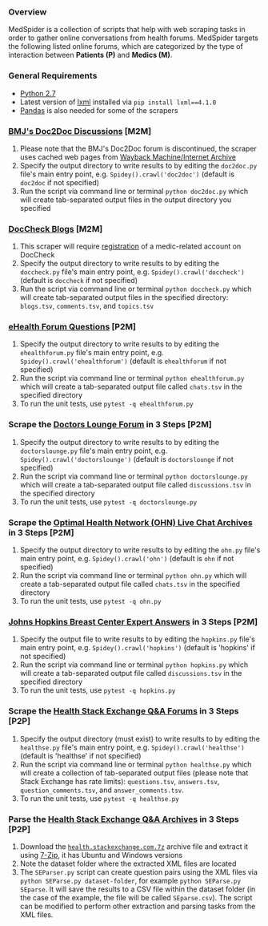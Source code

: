 ### Overview

MedSpider is a collection of scripts that help with web scraping tasks in order to gather online conversations from health forums. MedSpider targets the following listed online forums, which are categorized by the type of interaction between **Patients (P)** and **Medics (M)**.

### General Requirements

- [Python 2.7](https://www.python.org/downloads)
- Latest version of [lxml](http://lxml.de) installed via `pip install lxml==4.1.0`
- [Pandas](https://pypi.org/project/pandas/) is also needed for some of the scrapers

### [BMJ's Doc2Doc Discussions](https://web.archive.org/web/20160615105956/http://doc2doc.bmj.com/) [M2M]

1. Please note that the BMJ's Doc2Doc forum is discontinued, the scraper uses cached web pages from [Wayback Machine/Internet Archive](https://archive.org)
2. Specify the output directory to write results to by editing the `doc2doc.py` file's main entry point, e.g. `Spidey().crawl('doc2doc')` (default is `doc2doc` if not specified)
3. Run the script via command line or terminal `python doc2doc.py` which will create tab-separated output files in the output directory you specified

### [DocCheck Blogs](http://www.doccheck.com/com/ask/) [M2M]

1. This scraper will require [registration](http://www.doccheck.com/com/account/register/) of a medic-related account on DocCheck
2. Specify the output directory to write results to by editing the `doccheck.py` file's main entry point, e.g. `Spidey().crawl('doccheck')` (default is `doccheck` if not specified)
3. Run the script via command line or terminal `python doccheck.py` which will create tab-separated output files in the specified directory: `blogs.tsv`, `comments.tsv`, and `topics.tsv`

### [eHealth Forum Questions](https://ehealthforum.com/health/ask_a_doctor_forums.html) [P2M]

1. Specify the output directory to write results to by editing the `ehealthforum.py` file's main entry point, e.g. `Spidey().crawl('ehealthforum')`  (default is `ehealthforum` if not specified)
2. Run the script via command line or terminal `python ehealthforum.py` which will create a tab-separated output file called `chats.tsv` in the specified directory
3. To run the unit tests, use `pytest -q ehealthforum.py`

### Scrape the [Doctors Lounge Forum](https://www.doctorslounge.com/forums/) in 3 Steps [P2M]

1. Specify the output directory to write results to by editing the `doctorslounge.py` file's main entry point, e.g. `Spidey().crawl('doctorslounge')`   (default is `doctorslounge` if not specified)
2. Run the script via command line or terminal `python doctorslounge.py` which will create a tab-separated output file called `discussions.tsv` in the specified directory
3. To run the unit tests, use `pytest -q doctorslounge.py`

### Scrape the [Optimal Health Network (OHN) Live Chat Archives](https://web.archive.org/web/20130129082319/http://www.optimalhealthnetwork.com/Alternative-Health-Live-Chat-Log-Archive-s/196.htm) in 3 Steps [P2M]

1. Specify the output directory to write results to by editing the `ohn.py` file's main entry point, e.g. `Spidey().crawl('ohn')` (default is `ohn` if not specified)
2. Run the script via command line or terminal `python ohn.py` which will create a tab-separated output file called `chats.tsv` in the specified directory
3. To run the unit tests, use `pytest -q ohn.py`

### [Johns Hopkins Breast Center Expert Answers](http://www.hopkinsbreastcenter.org/services/ask_expert/) in 3 Steps [P2M]

1. Specify the output file to write results to by editing the `hopkins.py` file's main entry point, e.g. `Spidey().crawl('hopkins')` (default is 'hopkins' if not specified)
2. Run the script via command line or terminal `python hopkins.py` which will create a tab-separated output file called `discussions.tsv` in the specified directory
3. To run the unit tests, use `pytest -q hopkins.py`

### Scrape the [Health Stack Exchange Q&A Forums](https://health.stackexchange.com/questions?pagesize=50&sort=newest) in 3 Steps [P2P]

1. Specify the output directory (must exist) to write results to by editing the `healthse.py` file's main entry point, e.g. `Spidey().crawl('healthse')` (default is 'healthse' if not specified)
2. Run the script via command line or terminal `python healthse.py` which will create a collection of tab-separated output files (please note that Stack Exchange has rate limits): `questions.tsv`, `answers.tsv`, `question_comments.tsv`, and `answer_comments.tsv`.
3. To run the unit tests, use `pytest -q healthse.py`

### Parse the [Health Stack Exchange Q&A Archives](https://archive.org/download/stackexchange) in 3 Steps [P2P]

1. Download the [`health.stackexchange.com.7z`](https://archive.org/download/stackexchange) archive file and extract it using [7-Zip](http://www.7-zip.org/download.html), it has Ubuntu and Windows versions
2. Note the dataset folder where the extracted XML files are located
3. The `SEParser.py` script can create question pairs using the XML files via `python SEParse.py dataset-folder`, for example `python SEParse.py SEparse`. It will save the results to a CSV file within the dataset folder (in the case of the example, the file will be called `SEparse.csv`). The script can be modified to perform other extraction and parsing tasks from the XML files.